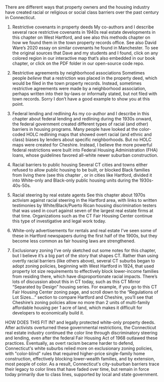 There are different ways that property owners and the housing industry have created racial or religious or social class barriers over the past century in Connecticut.

1) Restrictive covenants in property deeds
My co-authors and I describe several race restrictive covenants in 1940s real estate developments in this chapter on West Hartford, and see also this methods chapter on how we found them in the town property records office. See also David Ware’s 2020 essay on similar covenants he found in Manchester. To see the original sources that Dave and my students and I found, click on any colored region in our interactive map that’s also embedded in our book chapter, or click on the PDF folder in our open-source code repo.

2) Restrictive agreements by neighborhood associations
Sometimes people *believe* that a restriction was placed in the property deed, which would be filed in the town property records. Instead, sometimes restrictive agreements were made by a neighborhood association, perhaps written into their by-laws or informally stated, but not filed with town records. Sorry I don’t have a good example to show you at this point.

3) Federal lending and redlining
As my co-author and I describe in this chapter about federal lending and redlining during the 1930s onward, the federal government created different types of racial (and other) barriers in housing programs. Many people have looked at the color-coded HOLC redlining maps that showed overt racial (and ethnic and class) biases by lenders about specific neighborhoods. But no HOLC maps were created for Cheshire. Instead, I believe the more powerful federal restrictions were built into Federal Housing Administration (FHA) loans, whose guidelines favored all-white newer suburban construction.

4) Racial barriers to public housing
Several CT cities and towns either refused to allow public housing to be built, or blocked Black families from living there (see this chapter , or in cities like Hartford, divided it into White-only and Black-only public housing units during the 1930s-40s-50s.

5) Racial steering by real estate agents
See this chapter about 1970s activism against racial steering in the Hartford area, with links to written testimonies by White/Black/Puerto Rican housing discrimination testers that was used in court against seven of the largest real estate firms at that time. Organizations such as the CT Fair Housing Center continue this type of investigative and legal work today.

6) White-only advertisements for rentals and real estate
I’ve seen some of these in Hartford newspapers during the first half of the 1900s, but they become less common as fair housing laws are strengthened.

7) Exclusionary zoning
I’ve only sketched out some notes for this chapter, but I believe it’s a big part of the story that shapes CT. Rather than using overtly racial barriers (like others above), several CT suburbs began to adopt zoning policies, beginning with West Hartford in 1924, that used property lot size requirements to effectively block lower-income families from residing there, which have disproportionate racial impacts. There’s lots of discussion about this in CT today, such as this CT Mirror “Separated by Design” housing series. For example, if you go to this CT Fair Housing Center zoning page, and scroll down to the “Regulations of Lot Sizes…” section to compare Hartford and Cheshire, you’ll see that Cheshire’s zoning policies allow no more than 2 units of multi-family affordable housing per 1 acre of land, which makes it difficult for developers to economically build it.


HOW DOES THIS FIT IN?
 and legally protected white-only property deeds. After activists overturned these governmental restrictions, the Connecticut real estate industry continued the color line through discriminatory steering and lending, even after the federal Fair Housing Act of 1968 outlawed these practices. Eventually, as overt racism became harder to defend, Connecticut's white suburbs relied more on exclusionary zoning policies, with "color-blind" rules that required higher-price single-family home construction, effectively blocking lower-wealth families, and by extension, most people of color. As a result, Connecticut's city-suburban barriers trace their legacy to color lines that have faded over time, but remain in force today primarily due to class lines, supported by local and state government.
